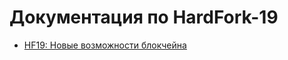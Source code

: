 ﻿# Документация по HardFork-19

* [HF19: Новые возможности блокчейна](golosd/HardFork/HF19_ReleaseNotice-rus.md)
